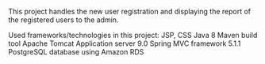This project handles the new user registration and displaying the report of the registered users to the admin.

Used frameworks/technologies in this project:
JSP, CSS
Java 8
Maven build tool
Apache Tomcat Application server 9.0
Spring MVC framework 5.1.1
PostgreSQL database using Amazon RDS

